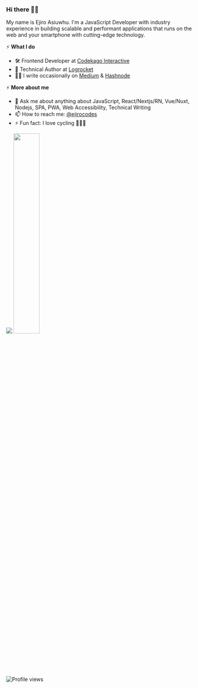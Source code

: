 ### Hi there 👋🏽
My name is Ejiro Asiuwhu. I'm a JavaScript Developer with industry experience in building scalable and performant applications that runs on the web and your smartphone with cutting-edge technology.

⚡️ **What I do**
- 🛠 Frontend Developer at [Codekago Interactive](https://codekago.com/) 
- 📝 Technical Author at [Logrocket](https://blog.logrocket.com/author/ejiroasiuwhu/) 
- ✍🏾 I write occasionally on [Medium](https://medium.com/@ejirocodes) & [Hashnode](https://ejiro.hashnode.dev/) 

⚡️ **More about me**
 <!--- - 🌱 I’m currently learning React Native -->
- 💬 Ask me about anything about JavaScript, React/Nextjs/RN, Vue/Nuxt, Nodejs, SPA, PWA, Web Accessibility, Technical Writing 
- 📫 How to reach me: [@ejirocodes](https://twitter.com/ejirocodes)
- ⚡ Fun fact: I love cycling 🚴🏾‍♂️

<p>
  <img src="https://github-readme-stats.vercel.app/api?username=ejirocodes&show_icons=true&theme=tokyonight&line_height=52&count_private=true" />
  <img width="37.2%" src="https://github-readme-stats.vercel.app/api/top-langs/?username=ejirocodes&count_private=true&theme=tokyonight&line_height=52">
</p>


![Profile views](https://gpvc.arturio.dev/ejirocodes)

